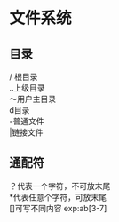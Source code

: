 # 文件系统

## 目录

/ 根目录  
..上级目录  
～用户主目录  
d目录  
-普通文件  
|链接文件

## 通配符

？代表一个字符，不可放末尾  
*代表任意个字符，可放末尾  
[]可写不同内容  exp:ab[3-7] 